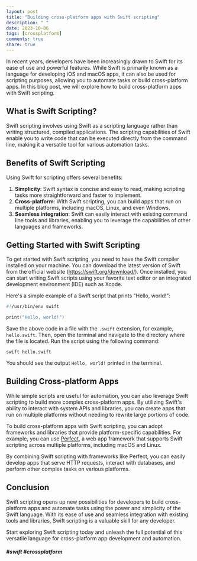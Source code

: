 ```yaml
---
layout: post
title: "Building cross-platform apps with Swift scripting"
description: " "
date: 2023-10-06
tags: [crossplatform]
comments: true
share: true
---
```


In recent years, developers have been increasingly drawn to Swift for its ease of use and powerful features. While Swift is primarily known as a language for developing iOS and macOS apps, it can also be used for scripting purposes, allowing you to automate tasks or build cross-platform apps. In this blog post, we will explore how to build cross-platform apps with Swift scripting.

## What is Swift Scripting?

Swift scripting involves using Swift as a scripting language rather than writing structured, compiled applications. The scripting capabilities of Swift enable you to write code that can be executed directly from the command line, making it a versatile tool for various automation tasks.

## Benefits of Swift Scripting

Using Swift for scripting offers several benefits:

1. **Simplicity**: Swift syntax is concise and easy to read, making scripting tasks more straightforward and faster to implement.
2. **Cross-platform**: With Swift scripting, you can build apps that run on multiple platforms, including macOS, Linux, and even Windows.
3. **Seamless integration**: Swift can easily interact with existing command line tools and libraries, enabling you to leverage the capabilities of other languages and frameworks.

## Getting Started with Swift Scripting

To get started with Swift scripting, you need to have the Swift compiler installed on your machine. You can download the latest version of Swift from the official website (https://swift.org/download/). Once installed, you can start writing Swift scripts using your favorite text editor or an integrated development environment (IDE) such as Xcode.

Here's a simple example of a Swift script that prints "Hello, world!":

```swift
#!/usr/bin/env swift

print("Hello, world!")
```

Save the above code in a file with the `.swift` extension, for example, `hello.swift`. Then, open the terminal and navigate to the directory where the file is located. Run the script using the following command:

```
swift hello.swift
```

You should see the output `Hello, world!` printed in the terminal.

## Building Cross-platform Apps

While simple scripts are useful for automation, you can also leverage Swift scripting to build more complex cross-platform apps. By utilizing Swift's ability to interact with system APIs and libraries, you can create apps that run on multiple platforms without needing to rewrite large portions of code.

To build cross-platform apps with Swift scripting, you can adopt frameworks and libraries that provide platform-specific capabilities. For example, you can use [Perfect](https://perfect.org/), a web app framework that supports Swift scripting across multiple platforms, including macOS and Linux.

By combining Swift scripting with frameworks like Perfect, you can easily develop apps that serve HTTP requests, interact with databases, and perform other complex tasks on various platforms.

## Conclusion

Swift scripting opens up new possibilities for developers to build cross-platform apps and automate tasks using the power and simplicity of the Swift language. With its ease of use and seamless integration with existing tools and libraries, Swift scripting is a valuable skill for any developer.

Start exploring Swift scripting today and unleash the full potential of this versatile language for cross-platform app development and automation.

##### #swift #crossplatform